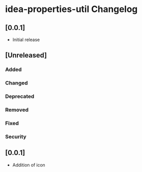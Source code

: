 <!-- Keep a Changelog guide -> https://keepachangelog.com -->

# idea-properties-util Changelog

## [0.0.1]

- Initial release

## [Unreleased]
### Added

### Changed

### Deprecated

### Removed

### Fixed

### Security
## [0.0.1]

- Addition of icon
